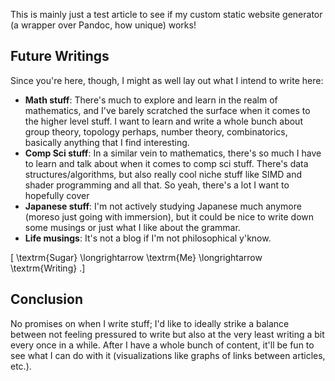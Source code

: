 This is mainly just a test article to see if my custom static website generator
(a wrapper over Pandoc, how unique) works!

## Future Writings

Since you're here, though, I might as well lay out what I intend to write here:

- **Math stuff**: There's much to explore and learn in the realm of
mathematics, and I've barely scratched the surface when it comes to the higher
level stuff. I want to learn and write a whole bunch about group theory,
topology perhaps, number theory, combinatorics, basically anything that I
find interesting.
- **Comp Sci stuff**: In a similar vein to mathematics, there's so much I have
to learn and talk about when it comes to comp sci stuff. There's data
structures/algorithms, but also really cool niche stuff like SIMD and shader
programming and all that. So yeah, there's a lot I want to hopefully cover
- **Japanese stuff**: I'm not actively studying Japanese much anymore (moreso
just going with immersion), but it could be nice to write down some
musings or just what I like about the grammar.
- **Life musings**: It's not a blog if I'm not philosophical y'know.

\[
    \textrm{Sugar} \longrightarrow \textrm{Me} \longrightarrow \textrm{Writing}
.\]

## Conclusion

No promises on when I write stuff; I'd like to ideally strike a balance between
not feeling pressured to write but also at the very least writing a bit every
once in a while. After I have a whole bunch of content, it'll be fun to see what
I can do with it (visualizations like graphs of links between articles, etc.).

